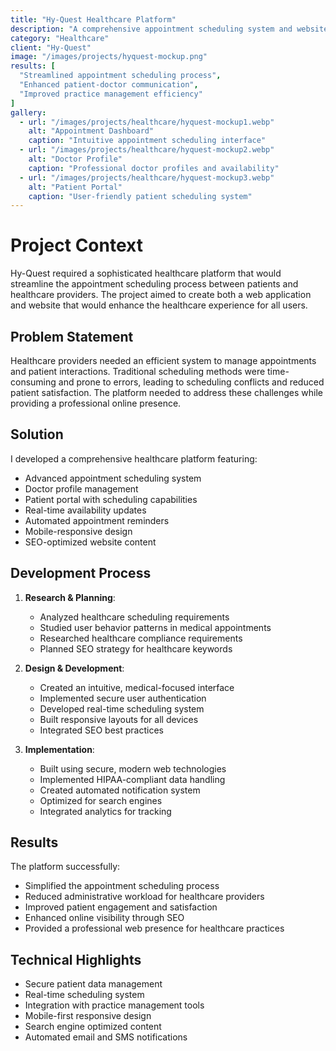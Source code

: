 ```yaml
---
title: "Hy-Quest Healthcare Platform"
description: "A comprehensive appointment scheduling system and website for healthcare providers"
category: "Healthcare"
client: "Hy-Quest"
image: "/images/projects/hyquest-mockup.png"
results: [
  "Streamlined appointment scheduling process",
  "Enhanced patient-doctor communication",
  "Improved practice management efficiency"
]
gallery:
  - url: "/images/projects/healthcare/hyquest-mockup1.webp"
    alt: "Appointment Dashboard"
    caption: "Intuitive appointment scheduling interface"
  - url: "/images/projects/healthcare/hyquest-mockup2.webp"
    alt: "Doctor Profile"
    caption: "Professional doctor profiles and availability"
  - url: "/images/projects/healthcare/hyquest-mockup3.webp"
    alt: "Patient Portal"
    caption: "User-friendly patient scheduling system"
---
```


# Project Context

Hy-Quest required a sophisticated healthcare platform that would streamline the appointment scheduling process between patients and healthcare providers. The project aimed to create both a web application and website that would enhance the healthcare experience for all users.

## Problem Statement

Healthcare providers needed an efficient system to manage appointments and patient interactions. Traditional scheduling methods were time-consuming and prone to errors, leading to scheduling conflicts and reduced patient satisfaction. The platform needed to address these challenges while providing a professional online presence.

## Solution

I developed a comprehensive healthcare platform featuring:

- Advanced appointment scheduling system
- Doctor profile management
- Patient portal with scheduling capabilities
- Real-time availability updates
- Automated appointment reminders
- Mobile-responsive design
- SEO-optimized website content

## Development Process

1. **Research & Planning**:
   - Analyzed healthcare scheduling requirements
   - Studied user behavior patterns in medical appointments
   - Researched healthcare compliance requirements
   - Planned SEO strategy for healthcare keywords

2. **Design & Development**:
   - Created an intuitive, medical-focused interface
   - Implemented secure user authentication
   - Developed real-time scheduling system
   - Built responsive layouts for all devices
   - Integrated SEO best practices

3. **Implementation**:
   - Built using secure, modern web technologies
   - Implemented HIPAA-compliant data handling
   - Created automated notification system
   - Optimized for search engines
   - Integrated analytics for tracking

## Results

The platform successfully:
- Simplified the appointment scheduling process
- Reduced administrative workload for healthcare providers
- Improved patient engagement and satisfaction
- Enhanced online visibility through SEO
- Provided a professional web presence for healthcare practices

## Technical Highlights

- Secure patient data management
- Real-time scheduling system
- Integration with practice management tools
- Mobile-first responsive design
- Search engine optimized content
- Automated email and SMS notifications
